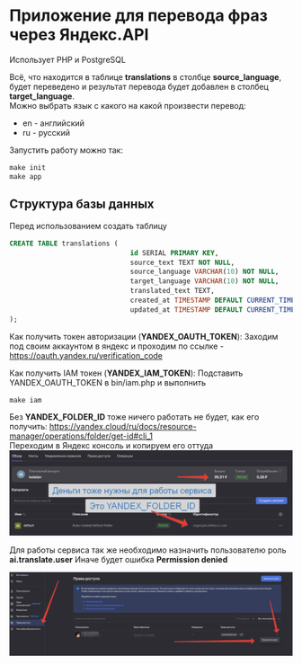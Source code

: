# Приложение для перевода фраз через Яндекс.API
Использует PHP и PostgreSQL

Всё, что находится в таблице **translations** в столбце **source_language**, будет переведено и результат перевода будет добавлен в столбец **target_language**.  
Можно выбрать язык с какого на какой произвести перевод:
* en - английский
* ru - русский

Запустить работу можно так:
```shell
make init
make app
```

## Структура базы данных
Перед использованием создать таблицу 

```sql
CREATE TABLE translations (
                              id SERIAL PRIMARY KEY,
                              source_text TEXT NOT NULL,
                              source_language VARCHAR(10) NOT NULL,
                              target_language VARCHAR(10) NOT NULL,
                              translated_text TEXT,
                              created_at TIMESTAMP DEFAULT CURRENT_TIMESTAMP,
                              updated_at TIMESTAMP DEFAULT CURRENT_TIMESTAMP
);
```
Как получить токен авторизации (**YANDEX_OAUTH_TOKEN**): Заходим под своим аккаунтом в яндекс и проходим по ссылке - https://oauth.yandex.ru/verification_code 

Как получить IAM токен (**YANDEX_IAM_TOKEN**): 
Подставить YANDEX_OAUTH_TOKEN в bin/iam.php и выполнить
```shell
make iam
```

Без **YANDEX_FOLDER_ID** тоже ничего работать не будет, как его получить:
https://yandex.cloud/ru/docs/resource-manager/operations/folder/get-id#cli_1  
Переходим в Яндекс консоль и копируем его оттуда
![YANDEX_FOLDER_ID.png](YANDEX_FOLDER_ID.png)

Для работы сервиса так же необходимо назначить пользователю роль **ai.translate.user**
Иначе будет ошибка **Permission denied**  

![AI_TRANSLATE_USER.png](AI_TRANSLATE_USER.png)